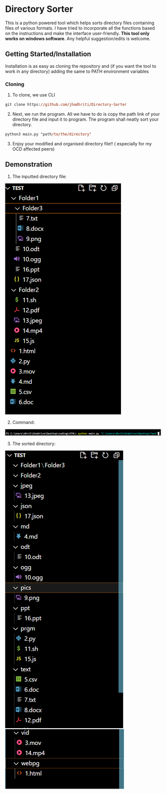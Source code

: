 # Directory Sorter

This is a python powered tool which helps sorts directory files containing files of various formats. I have tried to incorporate all the functions based on the instructions and make the interface user-friendly. **This tool only works on windows software**. Any helpful suggestion/edits is welcome.

## Getting Started/Installation

Installation is as easy as cloning the repository and (if you want the tool to work in any directory) adding the same to PATH environment variables

### Cloning

1. To clone, we use CLI

```ps
git clone https://github.com/jhadhriti/Directory-Sorter
```

2. Next, we run the program. All we have to do is copy the path link of your directory file and input it to program. The program shall neatly sort your directory.

```ps
python3 main.py "path/to/the/directory"
```

3. Enjoy your modified and organised directory file!! ( especially for my OCD affected peers)


## Demonstration

1. The inputted directory file:  

![before](/img/Before.png)

2. Command:  

![command](/img/During.png)  

3. The sorted directory:  

![after1](./img/After1.png)  
![after2](./img/After2.png)






